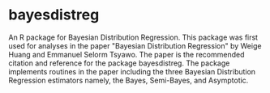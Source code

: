 # bayesdistreg
An R package for Bayesian Distribution Regression. This package was first used for analyses in the paper "Bayesian Distribution Regression" by Weige Huang  and Emmanuel Selorm Tsyawo. The paper is the recommended citation and reference for the package bayesdistreg. The package implements routines in the paper including the three Bayesian Distribution Regression estimators namely, the Bayes, Semi-Bayes, and Asymptotic. 

